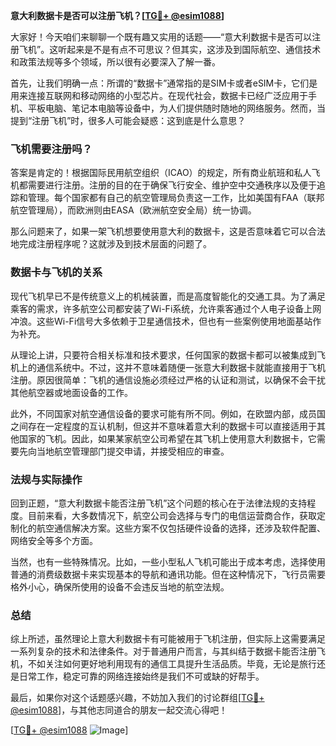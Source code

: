**意大利数据卡是否可以注册飞机？[[TG💪+ @esim1088](https://t.me/s/esim1088)]**

大家好！今天咱们来聊聊一个既有趣又实用的话题——“意大利数据卡是否可以注册飞机”。这听起来是不是有点不可思议？但其实，这涉及到国际航空、通信技术和政策法规等多个领域，所以很有必要深入了解一番。

首先，让我们明确一点：所谓的“数据卡”通常指的是SIM卡或者eSIM卡，它们是用来连接互联网和移动网络的小型芯片。在现代社会，数据卡已经广泛应用于手机、平板电脑、笔记本电脑等设备中，为人们提供随时随地的网络服务。然而，当提到“注册飞机”时，很多人可能会疑惑：这到底是什么意思？

### 飞机需要注册吗？

答案是肯定的！根据国际民用航空组织（ICAO）的规定，所有商业航班和私人飞机都需要进行注册。注册的目的在于确保飞行安全、维护空中交通秩序以及便于追踪和管理。每个国家都有自己的航空管理局负责这一工作，比如美国有FAA（联邦航空管理局），而欧洲则由EASA（欧洲航空安全局）统一协调。

那么问题来了，如果一架飞机想要使用意大利的数据卡，这是否意味着它可以合法地完成注册程序呢？这就涉及到技术层面的问题了。

### 数据卡与飞机的关系

现代飞机早已不是传统意义上的机械装置，而是高度智能化的交通工具。为了满足乘客的需求，许多航空公司都安装了Wi-Fi系统，允许乘客通过个人电子设备上网冲浪。这些Wi-Fi信号大多依赖于卫星通信技术，但也有一些案例使用地面基站作为补充。

从理论上讲，只要符合相关标准和技术要求，任何国家的数据卡都可以被集成到飞机上的通信系统中。不过，这并不意味着随便一张意大利数据卡就能直接用于飞机注册。原因很简单：飞机的通信设施必须经过严格的认证和测试，以确保不会干扰其他航空器或地面设备的工作。

此外，不同国家对航空通信设备的要求可能有所不同。例如，在欧盟内部，成员国之间存在一定程度的互认机制，但这并不意味着意大利的数据卡可以直接适用于其他国家的飞机。因此，如果某家航空公司希望在其飞机上使用意大利数据卡，它需要先向当地航空管理部门提交申请，并接受相应的审查。

### 法规与实际操作

回到正题，“意大利数据卡能否注册飞机”这个问题的核心在于法律法规的支持程度。目前来看，大多数情况下，航空公司会选择与专门的电信运营商合作，获取定制化的航空通信解决方案。这些方案不仅包括硬件设备的选择，还涉及软件配置、网络安全等多个方面。

当然，也有一些特殊情况。比如，一些小型私人飞机可能出于成本考虑，选择使用普通的消费级数据卡来实现基本的导航和通讯功能。但在这种情况下，飞行员需要格外小心，确保所使用的设备不会违反当地的航空法规。

### 总结

综上所述，虽然理论上意大利数据卡有可能被用于飞机注册，但实际上这需要满足一系列复杂的技术和法律条件。对于普通用户而言，与其纠结于数据卡能否注册飞机，不如关注如何更好地利用现有的通信工具提升生活品质。毕竟，无论是旅行还是日常工作，稳定可靠的网络连接始终是我们不可或缺的好帮手。

最后，如果你对这个话题感兴趣，不妨加入我们的讨论群组[[TG💪+ @esim1088](https://t.me/s/esim1088)]，与其他志同道合的朋友一起交流心得吧！

[[TG💪+ @esim1088](https://t.me/s/esim1088) ![Image](https://i.postimg.cc/4NQfJmqS/Snipaste-2025-05-13-00-14-12.png)]